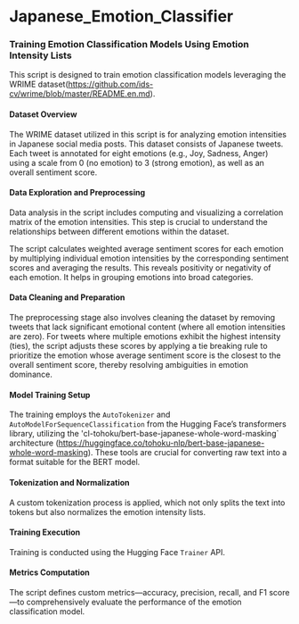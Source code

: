 # Japanese_Emotion_Classifier
### Training Emotion Classification Models Using Emotion Intensity Lists

This script is designed to train emotion classification models leveraging the WRIME dataset(https://github.com/ids-cv/wrime/blob/master/README.en.md). 

#### **Dataset Overview**

The WRIME dataset utilized in this script is for analyzing emotion intensities in Japanese social media posts.  This dataset consists of Japanese tweets. Each tweet is annotated for eight emotions (e.g., Joy, Sadness, Anger) using a scale from 0 (no emotion) to 3 (strong emotion), as well as an overall sentiment score. 

#### **Data Exploration and Preprocessing**

Data analysis in the script includes computing and visualizing a correlation matrix of the emotion intensities. This step is crucial to understand the relationships between different emotions within the dataset.

The script calculates weighted average sentiment scores for each emotion by multiplying individual emotion intensities by the corresponding sentiment scores and averaging the results. This reveals positivity or negativity of each emotion. It helps in grouping emotions into broad categories.

#### **Data Cleaning and Preparation**

The preprocessing stage also involves cleaning the dataset by removing tweets that lack significant emotional content (where all emotion intensities are zero). For tweets where multiple emotions exhibit the highest intensity (ties), the script adjusts these scores by applying a tie breaking rule to prioritize the emotion whose average sentiment score is the closest to the overall sentiment score, thereby resolving ambiguities in emotion dominance.

#### **Model Training Setup**

The training employs the `AutoTokenizer` and `AutoModelForSequenceClassification` from the Hugging Face’s transformers library, utilizing the 'cl-tohoku/bert-base-japanese-whole-word-masking` architecture (https://huggingface.co/tohoku-nlp/bert-base-japanese-whole-word-masking). These tools are crucial for converting raw text into a format suitable for the BERT model.


#### **Tokenization and Normalization**

A custom tokenization process is applied, which not only splits the text into tokens but also normalizes the emotion intensity lists. 

#### **Training Execution**

Training is conducted using the Hugging Face `Trainer` API.

#### **Metrics Computation**

The script defines custom metrics—accuracy, precision, recall, and F1 score—to comprehensively evaluate the performance of the emotion classification model.
